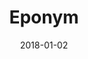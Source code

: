 ---
layout: site
title: "Eponym"
date: 2018-01-02
categories: [community]
version: 2.4.10
major: 2
minor: 4
patch: 10
slug: eponym
link: https://www.eponymous.co/
submitter: lpolepeddi
permalink: /sites/:slug
---